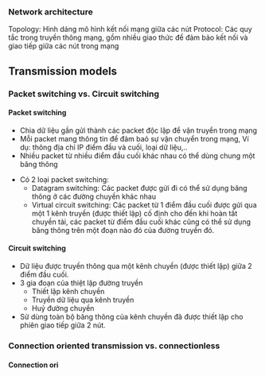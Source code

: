 ### Network architecture 
Topology: Hình dáng mô hình kết nối mạng giữa các nút
Protocol: Các quy tắc trong truyền thông mạng, gồm nhiều giao thức để đảm bảo kết nối và giao tiếp giữa các nút trong mạng

## Transmission models
### Packet switching vs. Circuit switching
#### Packet switching 
- Chia dữ liệu gần gửi thành các packet độc lập để vận truyển trong mạng 
- Mỗi packet mang thông tin để đảm baỏ sự vận chuyển trong mạng, Ví dụ: thông địa chỉ IP điểm đầu và cuối, loại dữ liệu,.. 
- Nhiều packet từ nhiều điểm đầu cuối khác nhau có thể dùng chung một băng thông
 * Có 2 loại packet switching:
   * Datagram switching: Các packet được gửi đi có thể sử dụng băng thông ở các đường chuyền khác nhau
   * Virtual circuit switching: Các packet từ 1 điểm đầu cuối được gửi qua một 1 kênh truyền (được thiết lập) cố định cho đến khi hoàn tất chuyền tải, các packet từ điểm đầu cuối khác cũng có thể sử dụng băng thông trên một đoạn nào đó của đường truyền đó.

#### Circuit switching
- Dữ liệu được truyền thông qua một kênh chuyền (được thiết lập) giữa 2 điểm đầu cuối.
- 3 gia đoạn của thiệt lập đường truyền
  - Thiết lập kênh chuyền
  - Truyền dữ liệu qua kênh truyền
  - Huỷ đường chuyền
- Sử dùng toàn bộ băng thông của kênh chuyền đã được thiết lập cho phiên giao tiếp giữa 2 nút.

### Connection oriented transmission vs. connectionless
#### Connection ori
